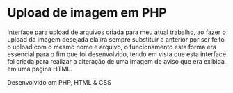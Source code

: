 # Upload de imagem em PHP

Interface para upload de arquivos criada para meu atual trabalho, ao fazer o upload da imagem desejada ela irá sempre substituir a anterior por ser feito o upload com o mesmo nome e arquivo, o funcionamento esta forma era essencial para o fim que foi desenvolvido, tendo em vista que esta interface foi criada para realizar a alteração de uma imagem de aviso que era exibida em uma página HTML.

Desenvolvido em PHP, HTML & CSS
